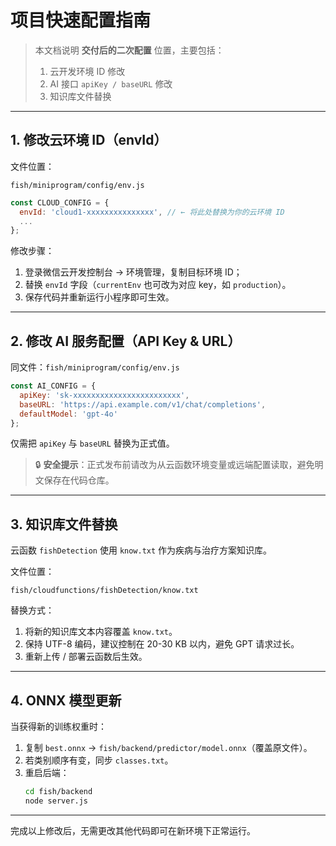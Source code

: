 # 项目快速配置指南

> 本文档说明 **交付后的二次配置** 位置，主要包括：
> 1. 云开发环境 ID 修改
> 2. AI 接口 `apiKey / baseURL` 修改
> 3. 知识库文件替换

---

## 1. 修改云环境 ID（envId）

文件位置：
```
fish/miniprogram/config/env.js
```

```js
const CLOUD_CONFIG = {
  envId: 'cloud1-xxxxxxxxxxxxxxx', // ← 将此处替换为你的云环境 ID
  ...
};
```

修改步骤：
1. 登录微信云开发控制台 → 环境管理，复制目标环境 ID；
2. 替换 `envId` 字段（`currentEnv` 也可改为对应 key，如 `production`）。
3. 保存代码并重新运行小程序即可生效。

---

## 2. 修改 AI 服务配置（API Key & URL）

同文件：`fish/miniprogram/config/env.js`

```js
const AI_CONFIG = {
  apiKey: 'sk-xxxxxxxxxxxxxxxxxxxxxxxx',
  baseURL: 'https://api.example.com/v1/chat/completions',
  defaultModel: 'gpt-4o'
};
```

仅需把 `apiKey` 与 `baseURL` 替换为正式值。

> 🔒 **安全提示**：正式发布前请改为从云函数环境变量或远端配置读取，避免明文保存在代码仓库。

---

## 3. 知识库文件替换

云函数 `fishDetection` 使用 `know.txt` 作为疾病与治疗方案知识库。

文件位置：
```
fish/cloudfunctions/fishDetection/know.txt
```

替换方式：
1. 将新的知识库文本内容覆盖 `know.txt`。
2. 保持 UTF-8 编码，建议控制在 20-30 KB 以内，避免 GPT 请求过长。
3. 重新上传 / 部署云函数后生效。

---

## 4. ONNX 模型更新

当获得新的训练权重时：
1. 复制 `best.onnx` → `fish/backend/predictor/model.onnx`（覆盖原文件）。
2. 若类别顺序有变，同步 `classes.txt`。
3. 重启后端：
   ```bash
   cd fish/backend
   node server.js
   ```

---

完成以上修改后，无需更改其他代码即可在新环境下正常运行。
